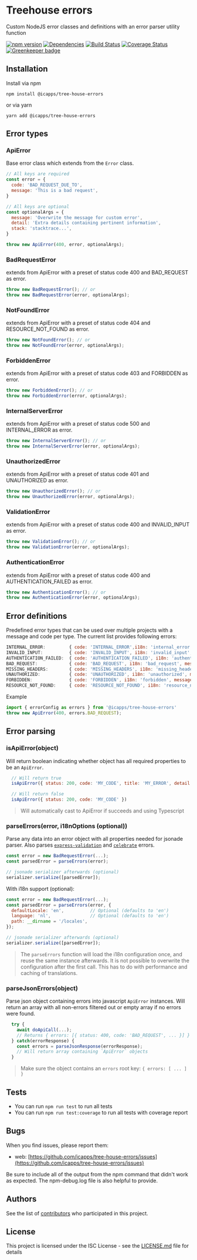 # Treehouse errors

Custom NodeJS error classes and definitions with an error parser utility function

[![npm version](https://badge.fury.io/js/tree-house-errors.svg)](https://badge.fury.io/js/tree-house-errors)
[![Dependencies](https://david-dm.org/icapps/tree-house-errors.svg)](https://david-dm.org/icapps/tree-house-errors.svg)
[![Build Status](https://travis-ci.org/icapps/tree-house-errors.svg?branch=master)](https://travis-ci.org/icapps/tree-house-errors)
[![Coverage Status](https://coveralls.io/repos/github/icapps/tree-house-errors/badge.svg)](https://coveralls.io/github/icapps/tree-house-errors) [![Greenkeeper badge](https://badges.greenkeeper.io/icapps/tree-house-errors.svg)](https://greenkeeper.io/)

## Installation

Install via npm

```shell
npm install @icapps/tree-house-errors
```

or via yarn

```shell
yarn add @icapps/tree-house-errors
```

## Error types

### ApiError

Base error class which extends from the `Error` class.

```javascript
// All keys are required
const error = {
  code: 'BAD_REQUEST_DUE_TO',
  message: 'This is a bad request',
}

// All keys are optional
const optionalArgs = {
  message: 'Overwrite the message for custom error',
  detail: 'Extra details containing pertinent information',
  stack: 'stacktrace...',
}

throw new ApiError(400, error, optionalArgs);
```

### BadRequestError

extends from ApiError with a preset of status code 400 and BAD_REQUEST as error.

```javascript
throw new BadRequestError(); // or
throw new BadRequestError(error, optionalArgs);
```

### NotFoundError

extends from ApiError with a preset of status code 404 and RESOURCE_NOT_FOUND as error.

```javascript
throw new NotFoundError(); // or
throw new NotFoundError(error, optionalArgs);
```

### ForbiddenError

extends from ApiError with a preset of status code 403 and FORBIDDEN as error.

```javascript
throw new ForbiddenError(); // or
throw new ForbiddenError(error, optionalArgs);
```

### InternalServerError

extends from ApiError with a preset of status code 500 and INTERNAL_ERROR as error.

```javascript
throw new InternalServerError(); // or
throw new InternalServerError(error, optionalArgs);
```

### UnauthorizedError

extends from ApiError with a preset of status code 401 and UNAUTHORIZED as error.

```javascript
throw new UnauthorizedError(); // or
throw new UnauthorizedError(error, optionalArgs);
```

### ValidationError

extends from ApiError with a preset of status code 400 and INVALID_INPUT as error.

```javascript
throw new ValidationError(); // or
throw new ValidationError(error, optionalArgs);
```

### AuthenticationError

extends from ApiError with a preset of status code 400 and AUTHENTICATION_FAILED as error.

```javascript
throw new AuthenticationError(); // or
throw new AuthenticationError(error, optionalArgs);
```

## Error definitions

Predefined error types that can be used over multiple projects with a message and code per type. The current list provides following errors:

```javascript
INTERNAL_ERROR:         { code: 'INTERNAL_ERROR',i18n: 'internal_error',message: 'An unkown error occurred' },
INVALID_INPUT:          { code: 'INVALID_INPUT', i18n: 'invalid_input', message: 'Invalid input provided' },
AUTHENTICATION_FAILED:  { code: 'AUTHENTICATION_FAILED', i18n: 'authentication_failed', message: 'Authentication failed' },
BAD_REQUEST:            { code: 'BAD_REQUEST', i18n: 'bad_request', message: 'Bad request' },
MISSING_HEADERS:        { code: 'MISSING_HEADERS', i18n: 'missing_headers', message: 'Missing headers' },
UNAUTHORIZED:           { code: 'UNAUTHORIZED', i18n: 'unauthorized', message: 'Unauthorized' },
FORBIDDEN:              { code: 'FORBIDDEN', i18n: 'forbidden', message: 'No access' },
RESOURCE_NOT_FOUND:     { code: 'RESOURCE_NOT_FOUND', i18n: 'resource_not_found', message: 'Resource not found' },
```

Example

```javascript
import { errorConfig as errors } from '@icapps/tree-house-errors'
throw new ApiError(400, errors.BAD_REQUEST);
```

## Error parsing

### isApiError(object)

Will return boolean indicating whether object has all required properties to be an `ApiError`.

```javascript
  // Will return true
  isApiError({ status: 200, code: 'MY_CODE', title: 'MY_ERROR', detail: {} })

  // Will return false
  isApiError({ status: 200, code: 'MY_CODE' })
```

> Will automatically cast to ApiError if succeeds and using Typescript

### parseErrors(error, i18nOptions (optional))

Parse any data into an error object with all properties needed for jsonade parser. Also parses [`express-validation`](https://github.com/andrewkeig/express-validation) and [`celebrate`](https://github.com/arb/celebrate) errors.

```javascript
const error = new BadRequestError(...);
const parsedError = parseErrors(error);

// jsonade serializer afterwards (optional)
serializer.serialize([parsedError]);
```

With i18n support (optional):

```javascript
const error = new BadRequestError(...);
const parsedError = parseErrors(error, {
  defaultLocale: 'en',          // Optional (defaults to 'en')
  language: 'nl',               // Optional (defaults to 'en')
  path: __dirname = '/locales',
});

// jsonade serializer afterwards (optional)
serializer.serialize([parsedError]);
```

> The `parseErrors` function will load the i18n configuration once, and reuse the same instance afterwards. It is not possible to overwrite the configuration after the first call. This has to do with performance and caching of translations.

### parseJsonErrors(object)

Parse json object containing errors into javascript `ApiError` instances. Will return an array with all non-errors filtered out or empty array if no errors were found.

```javascript
  try {
    await doApiCall(...);
    // Returns { errors: [{ status: 400, code: 'BAD_REQUEST', ... }] }
  } catch(errorResponse) {
    const errors = parseJsonResponse(errorResponse);
    // Will return array containing `ApiError` objects
  }
```

> Make sure the object contains an `errors` root key: `{ errors: [ ... ] }`

## Tests

- You can run `npm run test` to run all tests
- You can run `npm run test:coverage` to run all tests with coverage report

## Bugs

When you find issues, please report them:

- web: [https://github.com/icapps/tree-house-errors/issues](https://github.com/icapps/tree-house-errors/issues)

Be sure to include all of the output from the npm command that didn't work as expected. The npm-debug.log file is also helpful to provide.

## Authors

See the list of [contributors](https://github.com/icapps/tree-house-errors/contributors) who participated in this project.

## License

This project is licensed under the ISC License - see the [LICENSE.md](LICENSE.md) file for details
